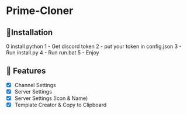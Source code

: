 # Prime-Cloner

## 🔮Installation
0 install python
1 - Get discord token
2 - put your token in config.json
3 - Run install.py
4 - Run run.bat
5 - Enjoy




## 📝 Features
- [x] Channel Settings
- [x] Server Settings
- [x] Server Settings (Icon & Name)
- [x] Template Creator & Copy to Clipboard
